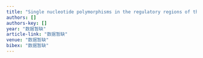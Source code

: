 ```yaml
---
title: "Single nucleotide polymorphisms in the regulatory regions of the HLA-DRB-expressed genes"
authors: []
authors-key: []
year: "数据暂缺"
article-link: "数据暂缺"
venue: "数据暂缺"
bibex: "数据暂缺"
---
```

